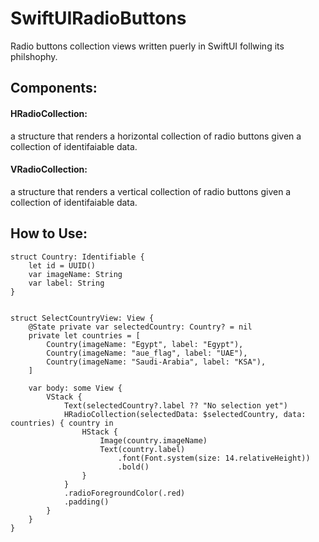 # SwiftUIRadioButtons

Radio buttons collection views written puerly in SwiftUI follwing its philshophy.

## Components:

#### HRadioCollection:
a structure that renders a horizontal collection of radio buttons given a collection of identifaiable data.

#### VRadioCollection:
a structure that renders a vertical collection of radio buttons given a collection of identifaiable data.


## How to Use:


```
struct Country: Identifiable {
    let id = UUID()
    var imageName: String
    var label: String
}


struct SelectCountryView: View {
    @State private var selectedCountry: Country? = nil
    private let countries = [
        Country(imageName: "Egypt", label: "Egypt"),
        Country(imageName: "aue_flag", label: "UAE"),
        Country(imageName: "Saudi-Arabia", label: "KSA"),
    ]
    
    var body: some View {
        VStack {
            Text(selectedCountry?.label ?? "No selection yet")
            HRadioCollection(selectedData: $selectedCountry, data: countries) { country in
                HStack {
                    Image(country.imageName)
                    Text(country.label)
                        .font(Font.system(size: 14.relativeHeight))
                        .bold()
                }
            }
            .radioForegroundColor(.red)
            .padding()
        }
    }
}
```

